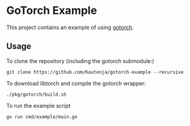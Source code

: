 # GoTorch Example

This project contains an example of using [gotorch][gotorch].

## Usage

To clone the repository (including the gotorch submodule:)

```shell
git clone https://github.com/Kautenja/gotorch-example --recursive
```

To download libtorch and compile the gotorch wrapper:

```shell
./pkg/gotorch/build.sh
```

To run the example script

```shell
go run cmd/example/main.go
```

[gotorch]: https://github.com/Kautenja/gotorch
